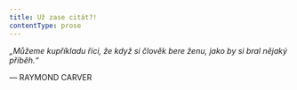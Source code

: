 ```yaml
---
title: Už zase citát?!
contentType: prose
---
```


<section>

_„Můžeme kupříkladu říci, že když si člověk bere ženu, jako by si bral nějaký příběh.“_

— RAYMOND CARVER

</section>
